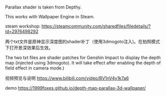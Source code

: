 Parallax shader is taken from Depthy.

This works with Wallpaper Engine in Steam.

steam workshop: https://steamcommunity.com/sharedfiles/filedetails/?id=2976498292 

两个txt文件是原神显示深度图的shader补丁（使用3dmogoto注入)。在拍照模式下打开景深效果后生效。

The two txt files are shader patches for Genshin Impact to display the depth map (injected using 3dmogoto). It will take effect after enabling the depth of field effect in camera mode.)

视频预览与说明 https://www.bilibili.com/video/BV1nV4y1k7a6

demo https://1999foxes.github.io/depth-map-parallax-3d-wallpaper/
